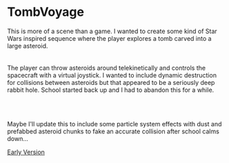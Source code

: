 # TombVoyage

This is more of a scene than a game.  I wanted to create some kind of Star Wars inspired sequence where the player explores a tomb carved into a large asteroid.  
<br><br>
The player can throw asteroids around telekinetically and controls the spacecraft with a virtual joystick.  I wanted to include dynamic destruction for collisions between asteroids but that appeared to be a seriously deep rabbit hole.  School started back up and I had to abandon this for a while. 

<br><br>

Maybe I'll update this to include some particle system effects with dust and prefabbed asteroid chunks to fake an accurate collision after school calms down... 

<a href="https://www.youtube.com/watch?v=_yMe1_JKNWU"> Early Version </a>



